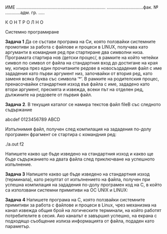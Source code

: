 ИМЕ .......................................................................  .............................фак. № …………адм. гр. .....

  

К О Н Т Р О Л Н О

Системно програмиране

  

  

**Задача 1** Да се състави програма на Си, която ползвайки системните промотиви за работа с файлове и процеси в LINUX, получава като аргуманти в командния ред при стартиране два символни низа. Програмата стартира нов /детски процес/, в рамките на който четейки символ по символ от файла на стандартния вход до достигане на края му, копира през един прочитаните редове в новосъздадения файл с име зададения като първи аргумент низ, започвайки от втория ред, като заменя всяка буква със символа ‘*‘. В рамките на родителския процес, пренасочвайки стандартния изход във файла с име, зададено като втори аргумент, пресмята и извежда, всеки път на отделен ред, дължините на редовете от първия файл.

  

  

  

  

  

  

  

  

  

  

  

  

  

  

  

  

  

  

  

  

  

  

  

  

  

  

  

  

  

  

**Задача** **2**. В текущия каталог се намира текстов файл fileB със следното съдържание

  

аbcdef
0123456789
ABCD

  

Изпълнимия файл, получен след компилация на зададения по-долу програмен фрагмент се стартира с командния ред:

./a.out f2

Напишете какво ще бъде изведено на стандартния изход и какво ще бъде съдържанието на двата файла  след приключване на успешното изпълнение.

  

  

  

**Задача 3**  Напишете какво ще бъде изведено на стандартния изход (терминала), като резултат от изпълнението на файла, получен при успешна компилация на зададения по-долу програмен код на С, в който са използвани системни примитиви на ОС UNIX и LINUX:

  


**Задача** **4**  Напишете програма на C, която ползвайки системните примитиви за работа с файлове и процеси в Linux, чрез механизма на канал извежда общия брой на логическите терминали, на който работят потребителите в сесия. Ако каналът е завършил успешно, на екрана с подходящо съобщение излиза информацията от файла, подаден като параметър.